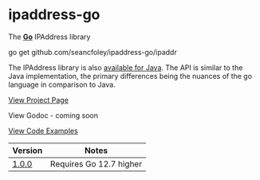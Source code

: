 # ipaddress-go

The [**Go**](https://golang.org/) IPAddress library

go get github.com/seancfoley/ipaddress-go/ipaddr

The IPAddress library is also [available for Java](https://github.com/seancfoley/IPAddress).  The API is similar to the Java implementation, the primary differences being the nuances of the go language in comparison to Java.

[View Project Page](https://seancfoley.github.io/IPAddress/)

View Godoc - coming soon

[View Code Examples](https://github.com/seancfoley/ipaddress-go/wiki/Code-Examples)

Version | Notes         |
------- | ------------- |
[1.0.0](https://github.com/seancfoley/ipaddress-go/releases/tag/v1.0.0) | Requires Go 12.7 higher |




